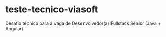 # teste-tecnico-viasoft
Desafio técnico para a vaga de Desenvolvedor(a) Fullstack Sênior (Java + Angular).
